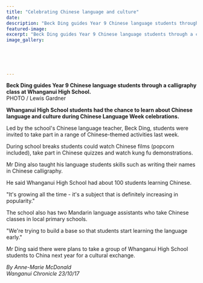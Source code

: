 ```yaml
---
title: "Celebrating Chinese language and culture"
date: 
description: "Beck Ding guides Year 9 Chinese language students through a calligraphy class at Whanganui High School..."
featured-image: 
excerpt: "Beck Ding guides Year 9 Chinese language students through a calligraphy class at Whanganui High School."
image_gallery:
    
    
    
    
    
---
```


<p><span><strong>Beck Ding guides Year 9 Chinese language students through a calligraphy class at Whanganui High School.</strong> <br />PHOTO / Lewis Gardner</span></p>
<p class="element element-paragraph"><strong>Whanganui High School students had the chance to learn about Chinese language and culture during Chinese Language Week celebrations.</strong></p>
<p class="element element-paragraph">Led by the school's Chinese language teacher, Beck Ding, students were invited to take part in a range of Chinese-themed activities last week.</p>
<p class="element element-paragraph">During school breaks students could watch Chinese films (popcorn included), take part in Chinese quizzes and watch kung fu demonstrations.</p>
<p class="element element-paragraph">Mr Ding also taught his language students skills such as writing their names in Chinese calligraphy.</p>
<p class="element element-paragraph">He said Whanganui High School had about 100 students learning Chinese.</p>
<p class="element element-paragraph">"It's growing all the time - it's a subject that is definitely increasing in popularity."</p>
<p class="element element-paragraph">The school also has two Mandarin language assistants who take Chinese classes in local primary schools.</p>
<p class="element element-paragraph">"We're trying to build a base so that students start learning the language early."</p>
<p class="element element-paragraph">Mr Ding said there were plans to take a group of Whanganui High School students to China next year for a cultural exchange.</p>
<p class="element element-paragraph"><em>By&nbsp;Anne-Marie McDonald<br />Wanganui Chronicle 23/10/17</em></p>

